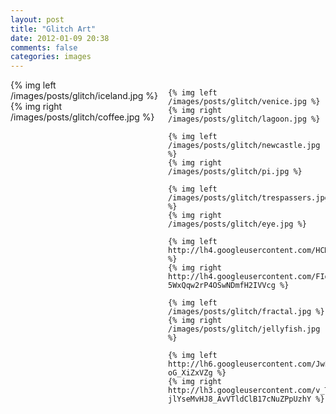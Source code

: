 ```yaml
---
layout: post
title: "Glitch Art"
date: 2012-01-09 20:38
comments: false
categories: images
---
```


<div style="display: grid; grid-template-columns: 1fr 1fr;">
    {% img left /images/posts/glitch/iceland.jpg %}
    {% img right /images/posts/glitch/coffee.jpg %}

    {% img left /images/posts/glitch/venice.jpg %}
    {% img right /images/posts/glitch/lagoon.jpg %}

    {% img left /images/posts/glitch/newcastle.jpg %}
    {% img right /images/posts/glitch/pi.jpg %}

    {% img left /images/posts/glitch/trespassers.jpg %}
    {% img right /images/posts/glitch/eye.jpg %}

    {% img left http://lh4.googleusercontent.com/HCMvis2_KAzV4h_k5NSoYGlng9Z0I9rDM0I5iMTCQFw %}
    {% img right http://lh4.googleusercontent.com/FId8YdYrgvQF62tLPU-5WxQqw2rP4OSwNDmfH2IVVcg %}

    {% img left /images/posts/glitch/fractal.jpg %}
    {% img right /images/posts/glitch/jellyfish.jpg %}

    {% img left http://lh6.googleusercontent.com/JwF6NMTCOGgBqOLGNFNX_CgrYKG3Oyhh-oG_XiZxVZg %}
    {% img right http://lh3.googleusercontent.com/v_T9y6Msby-jlYseMvHJ8_AvVTldClB17cNuZPpUzhY %}
</div>
